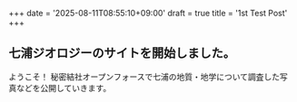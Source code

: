 +++
date = '2025-08-11T08:55:10+09:00'
draft = true
title = '1st Test Post'
+++
## 七浦ジオロジーのサイトを開始しました。

ようこそ！ 秘密結社オープンフォースで七浦の地質・地学について調査した写真などを公開していきます。

